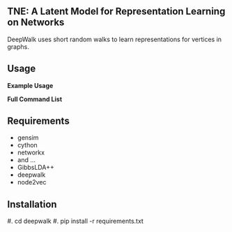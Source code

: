 TNE: A Latent Model for Representation Learning on Networks
-----

DeepWalk uses short random walks to learn representations for vertices in graphs.

**Usage**
-----

**Example Usage**

**Full Command List**

Requirements
------------
* gensim
* cython
* networkx
* and ...
* GibbsLDA++
* deepwalk
* node2vec

Installation
------------
#. cd deepwalk
#. pip install -r requirements.txt

